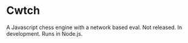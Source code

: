 # Cwtch
A Javascript chess engine with a network based eval.
Not released. In development. Runs in Node.js.

